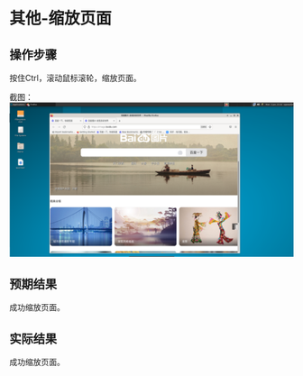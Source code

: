 # 其他-缩放页面

## 操作步骤

按住Ctrl，滚动鼠标滚轮，缩放页面。


截图：![](./img/其他-缩放页面-1.png)


## 预期结果

成功缩放页面。

## 实际结果

成功缩放页面。

